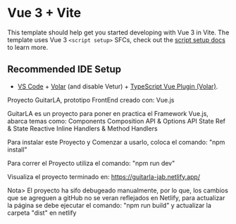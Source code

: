 # Vue 3 + Vite

This template should help get you started developing with Vue 3 in Vite. The template uses Vue 3 `<script setup>` SFCs, check out the [script setup docs](https://v3.vuejs.org/api/sfc-script-setup.html#sfc-script-setup) to learn more.

## Recommended IDE Setup

- [VS Code](https://code.visualstudio.com/) + [Volar](https://marketplace.visualstudio.com/items?itemName=Vue.volar) (and disable Vetur) + [TypeScript Vue Plugin (Volar)](https://marketplace.visualstudio.com/items?itemName=Vue.vscode-typescript-vue-plugin).


Proyecto GuitarLA, prototipo FrontEnd creado con: 
Vue.js

GuitarLA es un proyecto para poner en practica el Framework Vue.js, abarca temas como:
Components
Composition API & Options API
State Ref & State Reactive
Inline Handlers & Method Handlers

Para instalar este Proyecto y Comenzar a usarlo, coloca el comando:
"npm install"

Para correr el Proyecto utiliza el comando:
"npm run dev"

Visualiza el proyecto terminado en: https://guitarla-jab.netlify.app/

Nota> El proyecto ha sifo debugeado manualmente, por lo que, los cambios que se agreguen a gitHub no se veran reflejados en Netlify, para actualizar la página se debe ejecutar el comando: 
"npm run build" 
y actualizar la carpeta "dist" en netlify
